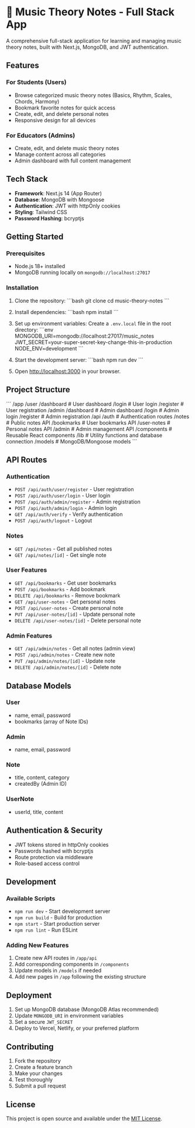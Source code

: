 # 🎼 Music Theory Notes - Full Stack App

A comprehensive full-stack application for learning and managing music theory notes, built with Next.js, MongoDB, and JWT authentication.

## Features

### For Students (Users)
- Browse categorized music theory notes (Basics, Rhythm, Scales, Chords, Harmony)
- Bookmark favorite notes for quick access
- Create, edit, and delete personal notes
- Responsive design for all devices

### For Educators (Admins)
- Create, edit, and delete music theory notes
- Manage content across all categories
- Admin dashboard with full content management

## Tech Stack

- **Framework**: Next.js 14 (App Router)
- **Database**: MongoDB with Mongoose
- **Authentication**: JWT with httpOnly cookies
- **Styling**: Tailwind CSS
- **Password Hashing**: bcryptjs

## Getting Started

### Prerequisites

- Node.js 18+ installed
- MongoDB running locally on `mongodb://localhost:27017`

### Installation

1. Clone the repository:
\`\`\`bash
git clone <repository-url>
cd music-theory-notes
\`\`\`

2. Install dependencies:
\`\`\`bash
npm install
\`\`\`

3. Set up environment variables:
Create a `.env.local` file in the root directory:
\`\`\`env
MONGODB_URI=mongodb://localhost:27017/music_notes
JWT_SECRET=your-super-secret-key-change-this-in-production
NODE_ENV=development
\`\`\`

4. Start the development server:
\`\`\`bash
npm run dev
\`\`\`

5. Open [http://localhost:3000](http://localhost:3000) in your browser.

## Project Structure

\`\`\`
/app
  /user
    /dashboard      # User dashboard
    /login          # User login
    /register       # User registration
  /admin
    /dashboard      # Admin dashboard
    /login          # Admin login
    /register       # Admin registration
  /api
    /auth           # Authentication routes
    /notes          # Public notes API
    /bookmarks      # User bookmarks API
    /user-notes     # Personal notes API
    /admin          # Admin management API
/components         # Reusable React components
/lib               # Utility functions and database connection
/models            # MongoDB/Mongoose models
\`\`\`

## API Routes

### Authentication
- `POST /api/auth/user/register` - User registration
- `POST /api/auth/user/login` - User login
- `POST /api/auth/admin/register` - Admin registration
- `POST /api/auth/admin/login` - Admin login
- `GET /api/auth/verify` - Verify authentication
- `POST /api/auth/logout` - Logout

### Notes
- `GET /api/notes` - Get all published notes
- `GET /api/notes/[id]` - Get single note

### User Features
- `GET /api/bookmarks` - Get user bookmarks
- `POST /api/bookmarks` - Add bookmark
- `DELETE /api/bookmarks` - Remove bookmark
- `GET /api/user-notes` - Get personal notes
- `POST /api/user-notes` - Create personal note
- `PUT /api/user-notes/[id]` - Update personal note
- `DELETE /api/user-notes/[id]` - Delete personal note

### Admin Features
- `GET /api/admin/notes` - Get all notes (admin view)
- `POST /api/admin/notes` - Create new note
- `PUT /api/admin/notes/[id]` - Update note
- `DELETE /api/admin/notes/[id]` - Delete note

## Database Models

### User
- name, email, password
- bookmarks (array of Note IDs)

### Admin
- name, email, password

### Note
- title, content, category
- createdBy (Admin ID)

### UserNote
- userId, title, content

## Authentication & Security

- JWT tokens stored in httpOnly cookies
- Passwords hashed with bcryptjs
- Route protection via middleware
- Role-based access control

## Development

### Available Scripts

- `npm run dev` - Start development server
- `npm run build` - Build for production
- `npm start` - Start production server
- `npm run lint` - Run ESLint

### Adding New Features

1. Create new API routes in `/app/api`
2. Add corresponding components in `/components`
3. Update models in `/models` if needed
4. Add new pages in `/app` following the existing structure

## Deployment

1. Set up MongoDB database (MongoDB Atlas recommended)
2. Update `MONGODB_URI` in environment variables
3. Set a secure `JWT_SECRET`
4. Deploy to Vercel, Netlify, or your preferred platform

## Contributing

1. Fork the repository
2. Create a feature branch
3. Make your changes
4. Test thoroughly
5. Submit a pull request

## License

This project is open source and available under the [MIT License](LICENSE).

